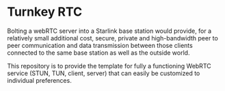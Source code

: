 <h1> Turnkey RTC </h1>

<p> Bolting a webRTC server into a Starlink base station would provide, for a relatively small additional cost, secure, private and high-bandwidth peer to peer communication and data transmission between those clients connected to the same base station as well as the outside world.  </p>

<p> This repository is to provide the template for fully a functioning WebRTC service (STUN, TUN, client, server) that can easily be customized to individual preferences.</p>

